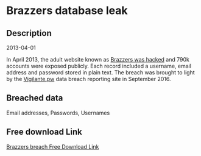 # Brazzers database leak

## Description

2013-04-01

In April 2013, the adult website known as <a href="https://motherboard.vice.com/read/nearly-800000-brazzers-porn-site-accounts-exposed-in-forum-hack" target="_blank" rel="noopener">Brazzers was hacked</a> and 790k accounts were exposed publicly. Each record included a username, email address and password stored in plain text. The breach was brought to light by the <a href="https://vigilante.pw" target="_blank" rel="noopener">Vigilante.pw</a> data breach reporting site in September 2016.

## Breached data

Email addresses, Passwords, Usernames

## Free download Link

[Brazzers breach Free Download Link](https://tinyurl.com/2b2k277t)